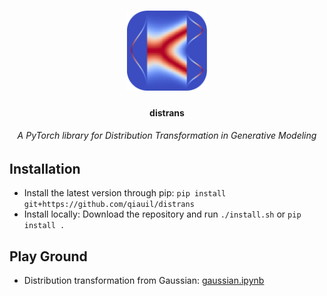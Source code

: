 <h1 align="center">
  <img src="./assets/flow.png" width="128"/>
</h1>

<h4 align="center">distrans</h4>
<h6 align="center">A PyTorch library for Distribution Transformation in Generative Modeling</h6>

## Installation

* Install the latest version through pip: `pip install git+https://github.com/qiauil/distrans`
* Install locally: Download the repository and run `./install.sh` or `pip install .`

## Play Ground

* Distribution transformation from Gaussian: [gaussian.ipynb](https://github.com/qiauil/distrans/blob/main/gaussian.ipynb)
